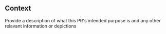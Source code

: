 ## Context

Provide a description of what this PR's intended purpose is and any other relavant information or depictions
